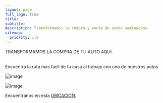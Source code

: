 ```yaml
---
layout: page
full_logo: true
title: 
subtitle: 
description: Transformamos la compra y venta de autos seminuevos
sitemap:
  priority: 1.0
---
```

<p class="describe-text">    TRANSFORMAMOS LA COMPRA DE TU AUTO AQUI.</p>
<br>
Encuentra la ruta mas facil de tu casa al trabajo con uno de nuestros autos 


![image](https://user-images.githubusercontent.com/126732334/228948443-ef2fd094-1237-4c49-872f-5624e646ea5c.png)

![image](https://user-images.githubusercontent.com/126732334/235816105-8bb401eb-bc90-4c79-9d31-21c5a0419117.png)



Encuentranos en esta [UBICACION](https://www.google.com.mx/maps/place/AUTOANGAR+TEPEPAN/@19.2817821,-99.2028503,13z/data=!4m9!1m2!2m1!1sventa+de+automoviles+cdmx!3m5!1s0x85ce010519d28bc9:0x455e0c3dcfc01f88!8m2!3d19.2817821!4d-99.1369323!16s%2Fg%2F11fmsg8fcv).

<br>
<br>
<br>
<br>
<br>
<br>
<br>
